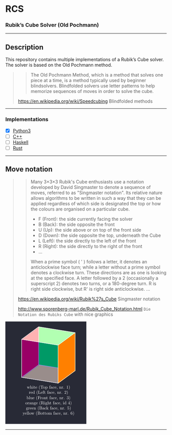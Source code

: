# RCS

### Rubik’s Cube Solver (Old Pochmann)

----------

## Description

This repository contains multiple implementations of a Rubik’s Cube solver. The solver is based on the Old Pochmann method.

>> The Old Pochmann Method, which is a method that solves one piece at a time, is a method typically used by beginner blindsolvers.
>> Blindfolded solvers use letter patterns to help memorize sequences of moves in order to solve the cube.
> 
> https://en.wikipedia.org/wiki/Speedcubing Blindfolded methods

----------

### Implementations

- [x] [Python3](./py/)
- [ ] [C++](./cpp/)
- [ ] [Haskell](./hs/)
- [ ] [Rust](./rs/)

<!-- no i will not add a java implementation!!! -->

----------

## Move notation 

>> Many 3×3×3 Rubik's Cube enthusiasts use a notation developed by David Singmaster
>> to denote a sequence of moves, referred to as "Singmaster notation". Its relative
>> nature allows algorithms to be written in such a way that they can be applied
>> regardless of which side is designated the top or how the colours are organised
>> on a particular cube.
>>
>> - F (Front): the side currently facing the solver
>> - B (Back): the side opposite the front
>> - U (Up): the side above or on top of the front side
>> - D (Down): the side opposite the top, underneath the Cube
>> - L (Left): the side directly to the left of the front
>> - R (Right): the side directly to the right of the front
>> - ...
>>
>> When a prime symbol ( ' ) follows a letter, it denotes an anticlockwise face turn;
>> while a letter without a prime symbol denotes a clockwise turn. These directions
>> are as one is looking at the specified face. A letter followed by a 2 
>> (occasionally a superscript 2) denotes two turns, or a 180-degree turn. R is right
>> side clockwise, but R' is right side anticlockwise. ...
>
> https://en.wikipedia.org/wiki/Rubik%27s_Cube Singmaster notation
>
> http://www.sporenberg-marl.de/Rubik_Cube_Notation.html `Die Notation des Rubiks Cube` with nice graphics

![cube image](./docs/cube.png)

<!--
\documentclass{minimal}
\usepackage{tikz,tikz-3dplot}

\usepackage{xcolor}
\pagecolor[RGB]{40,42,54}
\color{white}

\begin{document}
  \tdplotsetmaincoords{70}{115}
\begin{figure}
\centering
  \begin{tikzpicture}[scale=4,tdplot_main_coords]
    \coordinate (O) at (0,0,0);
    \tdplotsetcoord{P}{1.414213}{54.68636}{45}
    
    \draw[fill=green,fill opacity=1] (O) -- (Py) -- (Pyz) -- (Pz) -- cycle;
    \draw[fill=yellow,fill opacity=1] (O) -- (Px) -- (Pxy) -- (Py) -- cycle;
    \draw[fill=red,fill opacity=1] (O) -- (Px) -- (Pxz) -- (Pz) -- cycle;
    \draw[fill=white,fill opacity=0.7] (Pz) -- (Pyz) -- (P) -- (Pxz) -- cycle;
    \draw[fill=blue,fill opacity=0.4] (Px) -- (Pxy) -- (P) -- (Pxz) -- cycle;
    \draw[fill=orange,fill opacity=1] (Py) -- (Pxy) -- (P) -- (Pyz) -- cycle;

  \end{tikzpicture}
\caption{
\\white (Top face, nr. 1)\\
red (Left face, nr. 2)\\
blue (Front face, nr. 3)\\
orange (Right face, id 4)\\
green (Back face, nr. 5)\\
yellow (Bottom face, nr. 6)\\
} \label{fig:M1}
\end{figure}

\end{document}
-->

----------

